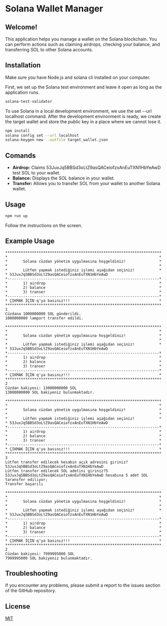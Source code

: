 # Solana Wallet Manager

## Welcome!

This application helps you manage a wallet on the Solana blockchain. You can perform actions such as claiming airdrops, checking your balance, and transferring SOL to other Solana accounts.

## Installation

Make sure you have Node.js and solana cli installed on your computer.

First, we set up the Solana test environment and leave it open as long as the application runs.

```bash
solana-test-validator
```

To use Solana in a local development environment, we use the set --url localhost command. After the development environment is ready, we create the target wallet and store the public key in a place where we cannot lose it.

```bash
npm install
solana config set --url localhost
solana-keygen new --outfile target_wallet.json

```

## Comands

* **Airdrop:** Claims 53JuxJq5BBSd3oLtZ9asQACeiofzxAnEuTXN1HbYeAwD test SOL to your wallet.
* **Balance:** Displays the SOL balance in your wallet.
* **Transfer:** Allows you to transfer SOL from your wallet to another Solana wallet.

## Usage

```bash
npm run up
```

Follow the instructions on the screen.

## Example Usage

```plaintext
**********************************************************************
*                                                                    *
*       Solana cüzdan yönetim uygulmasına hoşgeldiniz!               *
*                                                                    *
*       Lütfen yapmak istediğiniz işlemi aşağıdan seçiniz!           *
* 53JuxJq5BBSd3oLtZ9asQACeiofzxAnEuTXN1HbYeAwD
*--------------------------------------------------------------------*
*       1) airdrop                                                   *
*       2) balance                                                   *
*       3) transer                                                   *
*--------------------------------------------------------------------*
* ÇIKMAK İÇİN q'ya basınız!!!                                        *
**********************************************************************
1
Cüzdana 1000000000 SOL gönderildi.
1000000000 lamport transfer edildi.

**********************************************************************
*                                                                    *
*       Solana cüzdan yönetim uygulmasına hoşgeldiniz!               *
*                                                                    *
*       Lütfen yapmak istediğiniz işlemi aşağıdan seçiniz!           *
* 53JuxJq5BBSd3oLtZ9asQACeiofzxAnEuTXN1HbYeAwD
*--------------------------------------------------------------------*
*       1) airdrop                                                   *
*       2) balance                                                   *
*       3) transer                                                   *
*--------------------------------------------------------------------*
* ÇIKMAK İÇİN q'ya basınız!!!                                        *
**********************************************************************
2
Cüzdan bakiyesi: 13000000000 SOL
13000000000 SOL bakiyeniz bulunmaktadır.

**********************************************************************
*                                                                    *
*       Solana cüzdan yönetim uygulmasına hoşgeldiniz!               *
*                                                                    *
*       Lütfen yapmak istediğiniz işlemi aşağıdan seçiniz!           *
* 53JuxJq5BBSd3oLtZ9asQACeiofzxAnEuTXN1HbYeAwD
*--------------------------------------------------------------------*
*       1) airdrop                                                   *
*       2) balance                                                   *
*       3) transer                                                   *
*--------------------------------------------------------------------*
* ÇIKMAK İÇİN q'ya basınız!!!                                        *
**********************************************************************
3
Lütfen transfer edilecek hesabın açık adresini giriniz?53JuxJq5BBSd3oLtZ9asQACeiofzxAnEuTXN1HbYeAwD
Lütfen transfer edilecek SOL adetini giriniz?5
53JuxJq5BBSd3oLtZ9asQACeiofzxAnEuTXN1HbYeAwD hesabına 5 adet SOL taransfer ediliyor;
Transfer başarılı

**********************************************************************
*                                                                    *
*       Solana cüzdan yönetim uygulmasına hoşgeldiniz!               *
*                                                                    *
*       Lütfen yapmak istediğiniz işlemi aşağıdan seçiniz!           *
* 53JuxJq5BBSd3oLtZ9asQACeiofzxAnEuTXN1HbYeAwD
*--------------------------------------------------------------------*
*       1) airdrop                                                   *
*       2) balance                                                   *
*       3) transer                                                   *
*--------------------------------------------------------------------*
* ÇIKMAK İÇİN q'ya basınız!!!                                        *
**********************************************************************
2
Cüzdan bakiyesi: 7999995000 SOL
7999995000 SOL bakiyeniz bulunmaktadır.
```

## **Troubleshooting**

If you encounter any problems, please submit a report to the issues section of the GitHub repository.

## License

[MIT](https://choosealicense.com/licenses/mit/)
